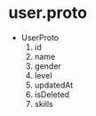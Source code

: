 # user.proto

- UserProto
  1. id
  2. name
  3. gender
  4. level
  5. updatedAt
  6. isDeleted
  7. skills

